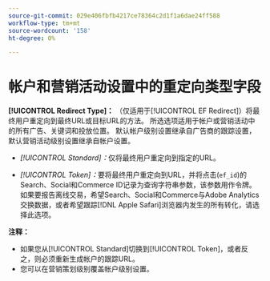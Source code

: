 ```yaml
---
source-git-commit: 029e406fbfb4217ce78364c2d1f1a6dae24ff588
workflow-type: tm+mt
source-wordcount: '158'
ht-degree: 0%

---
```

# 帐户和营销活动设置中的重定向类型字段

**[!UICONTROL Redirect Type]：** （仅适用于[!UICONTROL EF Redirect]）将最终用户重定向到最终URL或目标URL的方法。 所选选项适用于帐户或营销活动中的所有广告、关键词和投放位置。 默认帐户级别设置继承自广告商的跟踪设置，默认营销活动级别设置继承自帐户设置。

* *[!UICONTROL Standard]：*&#x200B;仅将最终用户重定向到指定的URL。

* *[!UICONTROL Token]：*&#x200B;要将最终用户重定向到URL，并将点击(`ef_id`)的Search、Social和Commerce ID记录为查询字符串参数，该参数用作令牌。 如果要报告离线交易，希望Search、Social和Commerce与Adobe Analytics交换数据，或者希望跟踪[!DNL Apple Safari]浏览器内发生的所有转化，请选择此选项。

**注释：**

* 如果您从[!UICONTROL Standard]切换到[!UICONTROL Token]，或者反之，则必须重新生成帐户的跟踪URL。
* 您可以在营销策划级别覆盖帐户级别设置。
